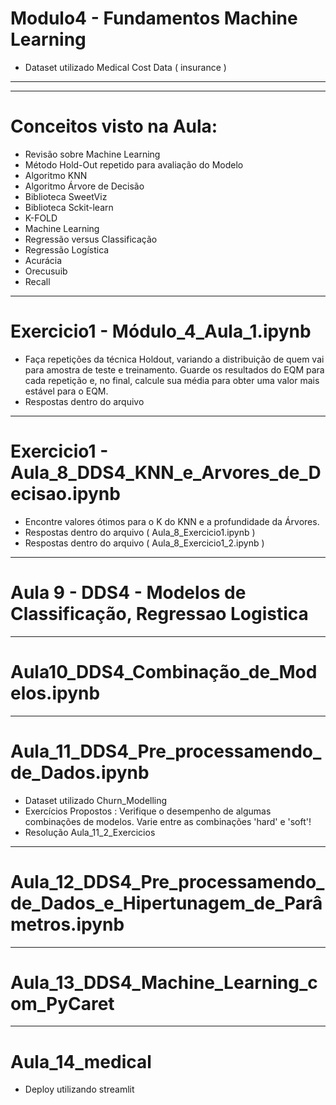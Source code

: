 # Modulo4 - Fundamentos Machine Learning
* Dataset utilizado Medical Cost Data ( insurance )
---
---
# Conceitos visto na Aula:
- Revisão sobre Machine Learning
- Método Hold-Out repetido para avaliação do Modelo
- Algoritmo KNN
- Algoritmo Árvore de Decisão
- Biblioteca SweetViz
- Biblioteca Sckit-learn
- K-FOLD
- Machine Learning
- Regressão versus Classificação
- Regressão Logística
- Acurácia
- Orecusuib
- Recall

---
# Exercicio1 - Módulo_4_Aula_1.ipynb
  * Faça repetições da técnica Holdout, variando a distribuição de quem vai para amostra de teste e treinamento. Guarde os resultados do EQM para cada repetição e, no final, calcule sua média para obter uma valor mais estável para o EQM.
 * Respostas dentro do arquivo

---
# Exercicio1 - Aula_8_DDS4_KNN_e_Arvores_de_Decisao.ipynb
*  Encontre valores ótimos para o K do KNN e a profundidade da Árvores.
*  Respostas dentro do arquivo ( Aula_8_Exercicio1.ipynb )
*  Respostas dentro do arquivo ( Aula_8_Exercicio1_2.ipynb ) 


---
# Aula 9 - DDS4 - Modelos de Classificação, Regressao Logistica

---
# Aula10_DDS4_Combinação_de_Modelos.ipynb

---
# Aula_11_DDS4_Pre_processamendo_de_Dados.ipynb 
* Dataset utilizado Churn_Modelling
* Exercícios Propostos : Verifique o desempenho de algumas combinações de modelos. Varie entre as combinações 'hard' e 'soft'!
* Resolução Aula_11_2_Exercicios

---
# Aula_12_DDS4_Pre_processamendo_de_Dados_e_Hipertunagem_de_Parâmetros.ipynb

---
# Aula_13_DDS4_Machine_Learning_com_PyCaret
---
# Aula_14_medical
 *  Deploy utilizando streamlit 


